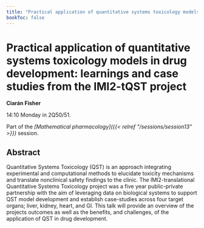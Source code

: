 ```yaml
---
title: "Practical application of quantitative systems toxicology models in drug development: learnings and case studies from the IMI2-tQST project"
bookToc: false
---
```


# Practical application of quantitative systems toxicology models in drug development: learnings and case studies from the IMI2-tQST project

**Ciarán Fisher**

14:10 Monday in 2Q50/51.

Part of the *[Mathematical pharmacology]({{< relref "/sessions/session13" >}})* session.

## Abstract

Quantitative Systems Toxicology (QST) is an approach integrating experimental and computational methods to elucidate toxicity mechanisms and translate nonclinical safety findings to the clinic. The IMI2-translational Quantitative Systems Toxicology project was a five year public-private partnership with the aim of leveraging data on biological systems to support QST model development and establish case-studies across four target organs; liver, kidney, heart, and GI. This talk will provide an overview of the projects outcomes as well as the benefits, and challenges, of the application of QST in drug development.


